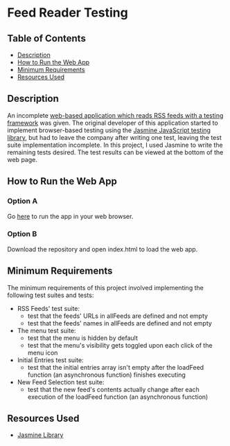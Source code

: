 # Feed Reader Testing

## Table of Contents

* [Description](#description)
* [How to Run the Web App](#how-to-run-the-web-app)
* [Minimum Requirements](#minimum-requirements)
* [Resources Used](#resources-used)

## Description

An incomplete [web-based application which reads RSS feeds with a testing framework](https://github.com/udacity/frontend-nanodegree-feedreader) was given. The original developer of this application started to implement browser-based testing using the [Jasmine JavaScript testing library](http://jasmine.github.io/), but had to leave the company after writing one test, leaving the test suite implementation incomplete. In this project, I used Jasmine to write the remaining tests desired. The test results can be viewed at the bottom of the web page.

## How to Run the Web App

### Option A

Go [here](https://nahilmemon.github.io/feed-reader-testing/) to run the app in your web browser.

### Option B

Download the repository and open index.html to load the web app.

## Minimum Requirements

The minimum requirements of this project involved implementing the following test suites and tests:
* RSS Feeds' test suite:
  * test that the feeds' URLs in allFeeds are defined and not empty
  * test that the feeds' names in allFeeds are defined and not empty
* The menu test suite:
  * test that the menu is hidden by default
  * test that the menu's visibility gets toggled upon each click of the menu icon
* Initial Entries test suite:
  * test that the initial entries array isn't empty after the loadFeed function (an asynchronous function) finishes executing
* New Feed Selection test suite:
  * test that the new feed's contents actually change after each execution of the loadFeed function (an asynchronous function)

## Resources Used

* [Jasmine Library](https://jasmine.github.io/2.1/introduction.html)